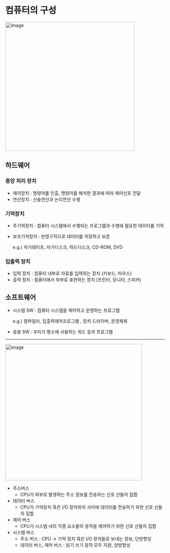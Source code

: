 # 컴퓨터의 구성
<img width="408" alt="image" src="https://user-images.githubusercontent.com/76643037/190855582-d0961813-3200-4962-afb2-9c9938051282.png">

## 하드웨어
### 중앙 처리 장치
* 제어장치 : 명령어를 인출, 명령어를 해석한 결과에 따라 제어신호 전달
* 연산장치 : 산술연산과 논리연산 수행

### 기억장치
* 주기억장치 : 컴퓨터 시스템에서 수행되는 프로그램과 수행에 필요한 데이터를 기억

* 보조기억장치 : 반영구적으로 데이터를 저장하고 보존 </b>

    e.g.) 자기테이프, 자기디스크, 하드디스크, CD-ROM, DVD

### 입출력 장치
* 입력 장치 : 컴퓨터 내부로 자료를 입력하는 장치 (키보드, 마우스)
* 출력 장치 : 컴퓨터에서 외부로 표현하는 장치 (프린터, 모니터, 스피커)

## 소프트웨어
* 시스템 SW : 컴퓨터 시스템을 제어하고 운영하는 프로그램</b>

    e.g.) 컴파일러, 입출력제어프로그램 , 장치 드라이버, 운영체제

* 응용 SW : 우리가 평소에 사용하는 워드 등의 프로그램

---
<img width="432" alt="image" src="https://user-images.githubusercontent.com/76643037/190855780-3e2131b6-4711-483d-88c6-ab2a834600e1.png">

* 주소버스
    * CPU가 외부로 발생하는 주소 정보를 전송하는 신호 선들의 집합
* 데이터 버스
    * CPU가 기억장치 혹은 I/O 장치와의 사이에 데이터를 전송하기 위한 신호 선들의 집합
* 제어 버스
    * CPU가 시스템 내의 각종 요소들의 동작을 제어하기 위한 신호 선들의 집합
* 시스템 버스
    * 주소 버스 : CPU → 기억 장치 혹은 I/O 장치들로 보내는 정보, 단방향성
    * 데이터 버스, 제어 버스 : 읽기 쓰기 동작 모두 지원, 양방향성